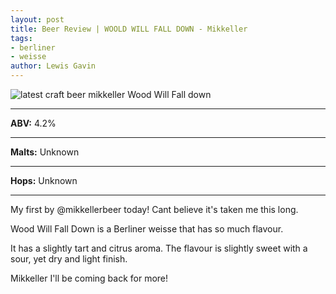 ```yaml
---
layout: post
title: Beer Review | WOOLD WILL FALL DOWN - Mikkeller
tags:
- berliner
- weisse
author: Lewis Gavin
---
```


![latest craft beer mikkeller Wood Will Fall down](https://www.lewisgavin.co.uk/beermeupplease/images/2019-01-17-my-first-@mikkellerbeer-today-cant-believe-taken-longwood-will-fall.png)

***
**ABV:** 4.2%

***
**Malts:** Unknown

***
**Hops:** Unknown

***

My first by @mikkellerbeer today! Cant believe it's taken me this long.

Wood Will Fall Down is a Berliner weisse that has so much flavour. 

It has a slightly tart and citrus aroma. The flavour is slightly sweet with a sour, yet dry and light finish. 

Mikkeller I'll be coming back for more!
